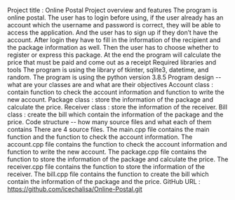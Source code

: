 
Project title : Online Postal
Project overview and features
     The program is online postal. The user has to login before using, if the user already has an account 
which the username and password is correct, they will be able to access the application. 
And the user has to sign up if they don’t have the account. After login they have to fill in 
the information of the recipient and the package information as well. 
Then the user has to choose whether to register or express this package. 
At the end the program will calculate the price that must be paid and come out as a receipt
Required libraries and tools
    The program is using the library of tkinter, sqlite3, datetime, and random.
    The program is using the python version 3.8.5
Program design -- what are your classes are and what are their objectives
    Account class : contain function to check the account information and function to write the new account.
    Package class : store the information of the package and calculate the price.
    Receiver class : store the information of the receiver.
    Bill class : create the bill which contain the information of the package and the price.
Code structure -- how many source files and what each of them contains
    There are 4 source files. 
    The main.cpp file contains the main function and the function to check the account information.
    The account.cpp file contains the function to check the account information and function to write the new account.
    The package.cpp file contains the function to store the information of the package and calculate the price.
    The receiver.cpp file contains the function to store the information of the receiver.
    The bill.cpp file contains the function to create the bill which contain the information of the package and the price.
GitHub URL : https://github.com/icechalisa/Online-Postal.git

